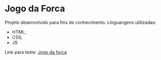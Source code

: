 # Jogo da Forca

Projeto desenvolvido para fins de conhecimento.
Linguangens utilizadas:

- HTML;
- CSS;
- JS

Link para teste: [Jogo da forca](https://youngc0de.github.io/hangmangame/)
